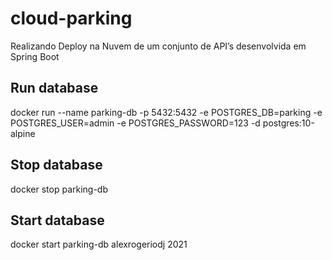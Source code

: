 # cloud-parking
Realizando Deploy na Nuvem de um conjunto de API’s desenvolvida em Spring Boot

## Run database
docker run --name parking-db -p 5432:5432 -e POSTGRES_DB=parking -e POSTGRES_USER=admin -e POSTGRES_PASSWORD=123 -d postgres:10-alpine

## Stop database
docker stop parking-db

## Start database
docker start parking-db
alexrogeriodj 2021